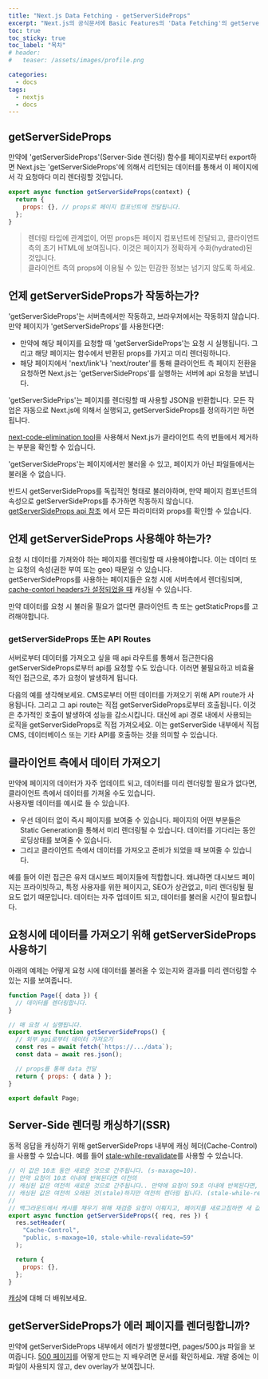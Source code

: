 ```yaml
---
title: "Next.js Data Fetching - getServerSideProps"
excerpt: "Next.js의 공식문서에 Basic Features의 'Data Fetching'의 getServerSideProps 부분을 번역한 글입니다."
toc: true
toc_sticky: true
toc_label: "목차"
# header:
#   teaser: /assets/images/profile.png

categories:
  - docs
tags:
  - nextjs
  - docs
---
```


## getServerSideProps

만약에 'getServerSideProps'(Server-Side 렌더링) 함수를 페이지로부터 export하면 Next.js는 'getServerSideProps'에 의해서 리턴되는 데이터를 통해서 이 페이지에서 각 요청마다 미리 렌더링할 것입니다.

```js
export async function getServerSideProps(context) {
  return {
    props: {}, // props로 페이지 컴포넌트에 전달됩니다.
  };
}
```

> 렌더링 타입에 관계없이, 어떤 props든 페이지 컴포넌트에 전달되고, 클라이언트 측의 초기 HTML에 보여집니다. 이것은 페이지가 정확하게 수화(hydrated)된 것입니다.  
> 클라이언트 측의 props에 이용될 수 있는 민감한 정보는 넘기지 않도록 하세요.

## 언제 getServerSideProps가 작동하는가?

'getServerSideProps'는 서버측에서만 작동하고, 브라우저에서는 작동하지 않습니다.  
만약 페이지가 'getServerSideProps'를 사용한다면:

- 만약에 해당 페이지를 요청할 때 'getServerSideProps'는 요청 시 실행됩니다. 그리고 해당 페이지는 함수에서 반환된 props를 가지고 미리 렌더링하니다.
- 해당 페이지에서 'next/link'나 'next/router'를 통해 클라이언트 측 페이지 전환을 요청하면 Next.js는 'getServerSideProps'를 실행하는 서버에 api 요청을 보냅니다.

'getServerSidePrips'는 페이지를 렌더링할 때 사용할 JSON을 반환합니다. 모든 작업은 자동으로 Next.js에 의해서 실행되고, getServerSideProps를 정의하기만 하면 됩니다.

[next-code-elimination tool](https://next-code-elimination.vercel.app/)을 사용해서 Next.js가 클라이언트 측의 번들에서 제거하는 부분을 확인할 수 있습니다.

'getServerSideProps'는 페이지에서만 불러올 수 있고, 페이지가 아닌 파일들에서는 불러올 수 없습니다.

반드시 getServerSideProps를 독립적인 형태로 불러야하며, 만약 페이지 컴포넌트의 속성으로 getServerSideProps를 추가하면 작동하지 않습니다.  
[getServerSideProps api 참조](https://nextjs.org/docs/api-reference/data-fetching/get-server-side-props) 에서 모든 파라미터와 props를 확인할 수 있습니다.

## 언제 getServerSideProps 사용해야 하는가?

요청 시 데이터를 가져와야 하는 페이지를 렌더링할 때 사용해야합니다. 이는 데이터 또는 요청의 속성(권한 부여 또는 geo) 때문일 수 있습니다.  
getServerSideProps를 사용하는 페이지들은 요청 시에 서버측에서 렌더링되며, [cache-contorl headers가 설정되었을 때](https://nextjs.org/docs/going-to-production#caching) 캐싱될 수 있습니다.

만약 데이터를 요청 시 불러올 필요가 없다면 클라이언트 측 또는 getStaticProps를 고려해야합니다.

### getServerSideProps 또는 API Routes

서버로부터 데이터를 가져오고 싶을 때 api 라우트를 통해서 접근한다음 getServerSideProps로부터 api를 요청할 수도 있습니다. 이러면 불필요하고 비효율적인 접근으로, 추가 요청이 발생하게 됩니다.

다음의 예를 생각해보세요. CMS로부터 어떤 데이터를 가져오기 위해 API route가 사용됩니다. 그리고 그 api route는 직접 getServerSideProps로부터 호출됩니다. 이것은 추가적인 호출이 발생하여 성능을 감소시킵니다. 대신에 api 경로 내에서 사용되는 로직을 getServerSideProps로 직접 가져오세요. 이는 getServerSide 내부에서 직접 CMS, 데이터베이스 또는 기타 API를 호출하는 것을 의미할 수 있습니다.

## 클라이언트 측에서 데이터 가져오기

만약에 페이지의 데이터가 자주 업데이트 되고, 데이터를 미리 렌더링할 필요가 없다면, 클라이언트 측에서 데이터를 가져올 수도 있습니다.  
사용자별 데이터를 예시로 들 수 있습니다.

- 우선 데이터 없이 즉시 페이지를 보여줄 수 있습니다. 페이지의 어떤 부분들은 Static Generation을 통해서 미리 렌더링될 수 있습니다. 데이터를 기다리는 동안 로딩상태를 보여줄 수 있습니다.
- 그리고 클라이언트 측에서 데이터를 가져오고 준비가 되었을 때 보여줄 수 있습니다.

예를 들어 이런 접근은 유저 대시보드 페이지들에 적합합니다. 왜냐하면 대시보드 페이지는 프라이빗하고, 특정 사용자를 위한 페이지고, SEO가 상관없고, 미리 렌더링될 필요도 없기 때문입니다. 데이터는 자주 업데이트 되고, 데이터를 불러올 시간이 필요합니다.

## 요청시에 데이터를 가져오기 위해 getServerSideProps 사용하기

아래의 예제는 어떻게 요청 시에 데이터를 불러올 수 있는지와 결과를 미리 렌더링할 수 있는 지를 보여줍니다.

```js
function Page({ data }) {
  // 데이터를 렌더링합니다.
}

// 매 요청 시 실행됩니다.
export async function getServerSideProps() {
  // 외부 api로부터 데이터 가져오기
  const res = await fetch(`https://.../data`);
  const data = await res.json();

  // props를 통해 data 전달
  return { props: { data } };
}

export default Page;
```

## Server-Side 렌더링 캐싱하기(SSR)

동적 응답을 캐싱하기 위해 getServerSideProps 내부에 캐싱 헤더(Cache-Control)을 사용할 수 있습니다. 예를 들어 [stale-while-revalidate](https://web.dev/stale-while-revalidate/)를 사용할 수 있습니다.

```js
// 이 값은 10초 동안 새로운 것으로 간주됩니다. (s-maxage=10).
// 만약 요청이 10초 이내에 반복된다면 이전의
// 캐싱된 값은 여전히 새로운 것으로 간주됩니다.. 만약에 요청이 59초 이내에 반복된다면,
// 캐싱된 값은 여전히 오래된 것(stale)하지만 여전히 렌더링 됩니다. (stale-while-revalidate=59).
//
// 백그라운드에서 캐시를 채우기 위해 재검증 요청이 이뤄지고, 페이지를 새로고침하면 새 값을 보게됩니다.
export async function getServerSideProps({ req, res }) {
  res.setHeader(
    "Cache-Control",
    "public, s-maxage=10, stale-while-revalidate=59"
  );

  return {
    props: {},
  };
}
```

[캐싱](https://nextjs.org/docs/going-to-production)에 대해 더 배워보세요.

## getServerSideProps가 에러 페이지를 렌더링합니까?

만약에 getServerSideProps 내부에서 에러가 발생했다면, pages/500.js 파일을 보여줍니다. [500 페이지](https://nextjs.org/docs/advanced-features/custom-error-page#500-page)를 어떻게 만드는 지 배우려면 문서를 확인하세요. 개발 중에는 이 파일이 사용되지 않고, dev overlay가 보여집니다.
